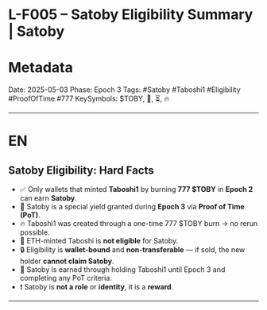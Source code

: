 # L-F005 – Satoby Eligibility Summary | Satoby 

# Metadata

Date: 2025-05-03
Phase: Epoch 3
Tags: #Satoby #Taboshi1 #Eligibility #ProofOfTime #777
KeySymbols: \$TOBY, 🧬, ⏳, 🔥

---

# EN

## Satoby Eligibility: Hard Facts

* ✅ Only wallets that minted **Taboshi1** by burning **777 \$TOBY** in **Epoch 2** can earn **Satoby**.
* 🧬 Satoby is a special yield granted during **Epoch 3** via **Proof of Time (PoT)**.
* 🔥 Taboshi1 was created through a one-time 777 \$TOBY burn → no rerun possible.
* 🚫 ETH-minted Taboshi is **not eligible** for Satoby.
* 🔒 Eligibility is **wallet-bound** and **non-transferable** — if sold, the new holder **cannot claim Satoby**.
* 📅 Satoby is earned through holding Taboshi1 until Epoch 3 and completing any PoT criteria.
* ❗ Satoby is **not a role** or **identity**, it is a **reward**.

---

